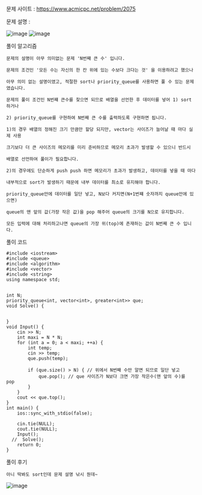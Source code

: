 문제 사이트 : https://www.acmicpc.net/problem/2075

문제 설명 :

![image](https://github.com/user-attachments/assets/9b2f569b-3e54-473d-b618-264f0c07ccc3)
![image](https://github.com/user-attachments/assets/37316bbf-b7ca-4d45-8b64-3e17f15ef8f9)

풀이 알고리즘

    문제의 설명이 아무 의미없는 문제 'N번째 큰 수' 입니다.

    문제의 조건인 '모든 수는 자신의 한 칸 위에 있는 수보다 크다는 것' 을 이용하려고 했으나

    아무 의미 없는 설명이였고, 적절한 sort나 priority_queue를 사용하면 풀 수 있는 문제 였습니다.

    문제의 풀이 조건인 N번쨰 큰수를 찾으면 되므로 배열을 선언한 후 데이터를 넣어 1) sort하거나

    2) priority_queue를 구현하여 N번째 큰 수를 출력하도록 구현하면 됩니다.

    1)의 경우 배열의 정해진 크기 만큼만 할당 되지만, vector는 사이즈가 늘어날 때 마다 실제 사용

    크기보다 더 큰 사이즈의 메모리를 미리 준비하므로 메모리 초과가 발생할 수 있으니 반드시 

    배열로 선언하여 풀이가 필요합니다.

    2)의 경우에도 단순하게 push push 하면 메모리가 초과가 발생하고, 데이터를 넣을 때 마다 

    내부적으로 sort가 발생하기 때문에 내부 데이터를 최소로 유지해야 합니다.

    priority_queue안에 데이터를 일단 넣고, N보다 커지면(N+1번쨰 숫자까지 queue안에 있으면)

    queue의 맨 앞의 값(가장 작은 값)을 pop 해주어 queue의 크기를 N으로 유지합니다.

    모든 입력에 대해 처리하고나면 queue의 가장 위(top)에 존재하는 값이 N번째 큰 수 입니다.

풀이 코드

    #include <iostream>
    #include <queue>
    #include <algorithm>
    #include <vector>
    #include <string>
    using namespace std;
    
    
    int N;
    priority_queue<int, vector<int>, greater<int>> que;
    void Solve() {
    
        
    }
    void Input() {
        cin >> N;
        int maxi = N * N;
        for (int a = 0; a < maxi; ++a) {
            int temp;
            cin >> temp;
            que.push(temp);
    
            if (que.size() > N) { // 위에서 N번째 수만 알면 되므로 일단 넣고
                que.pop(); // que 사이즈가 N보다 크면 가장 작은수(맨 앞의 수)를 pop
            }
        }
        cout << que.top();
    }
    int main() {
        ios::sync_with_stdio(false);
    
        cin.tie(NULL);
        cout.tie(NULL);
        Input();
      //  Solve();
        return 0;
    }

풀이 후기

    아니 딱봐도 sort인데 문제 설명 낚시 뭔데~

![image](https://github.com/user-attachments/assets/c218d76c-c431-43f8-9277-a0b9f5c70a11)
